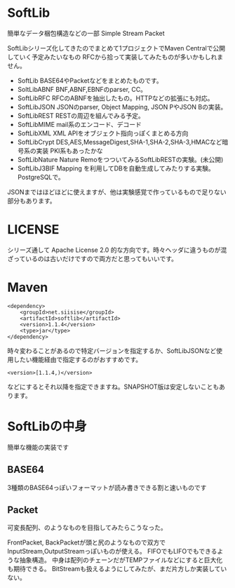 # SoftLib
簡単なデータ梱包構造などの一部
Simple Stream Packet

SoftLibシリーズ化してきたのでまとめて1プロジェクトでMaven Centralで公開していく予定みたいなもの
RFCから拾って実装してみたものが多いかもしれません。

- SoftLib BASE64やPacketなどをまとめたものです。
- SoltLibABNF BNF,ABNF,EBNFのparser, CC。
- SoftLibRFC RFCのABNFを抽出したもの。HTTPなどの拡張にも対応。
- SoftLibJSON JSONのparser, Object Mapping, JSON PやJSON Bの実装。
- SoftLibREST RESTの周辺を組んでみる予定。
- SoftLibMIME mail系のエンコード、デコード
- SoftLibXML XML APIをオブジェクト指向っぽくまとめる方向
- SoftLibCrypt DES,AES,MessageDigest,SHA-1,SHA-2,SHA-3,HMACなど暗号系の実装 PKI系もあったかな
- SoftLibNature Nature RemoをつついてみるSoftLibRESTの実験。(未公開)
- SoftLibJ3BIF Mapping を利用してDBを自動生成してみたりする実験。PostgreSQLで。

JSONまではほどほどに使えますが、他は実験感覚で作っているもので足りない部分もあります。

# LICENSE

シリーズ通して Apache License 2.0 的な方向です。時々ヘッダに違うものが混ざっているのは古いだけですので両方だと思ってもいいです。

# Maven

~~~
<dependency>
    <groupId>net.siisise</groupId>
    <artifactId>softlib</artifactId>
    <version>1.1.4</version>
    <type>jar</type>
</dependency>
~~~
時々変わることがあるので特定バージョンを指定するか、SoftLibJSONなど使用したい機能経由で指定するのがおすすめです。

~~~
<version>[1.1.4,)</version>
~~~
などにするとそれ以降を指定できますね。SNAPSHOT版は安定しないこともあります。

# SoftLibの中身

簡単な機能の実装です

## BASE64

3種類のBASE64っぽいフォーマットが読み書きできる割と速いものです

## Packet

可変長配列、のようなものを目指してみたらこうなった。

FrontPacket, BackPacketが頭と尻のようなもので双方でInputStream,OutputStreamっぽいものが使える。
FIFOでもLIFOでもできるような抽象構造。
中身は配列のチェーンだがTEMPファイルなどにすると巨大化も期待できる。
BitStreamも扱えるようにしてみたが、まだ片方しか実装していない。
